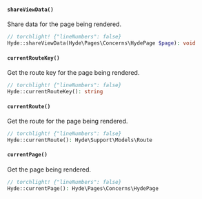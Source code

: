<section id="hyde-kernel-view-methods">

<!-- Start generated docs for Hyde\Foundation\Concerns\ManagesViewData -->
<!-- Generated by HydePHP DocGen script at 2023-03-11 11:17:34 in 0.06ms -->

#### `shareViewData()`

Share data for the page being rendered.

```php
// torchlight! {"lineNumbers": false}
Hyde::shareViewData(Hyde\Pages\Concerns\HydePage $page): void
```

#### `currentRouteKey()`

Get the route key for the page being rendered.

```php
// torchlight! {"lineNumbers": false}
Hyde::currentRouteKey(): string
```

#### `currentRoute()`

Get the route for the page being rendered.

```php
// torchlight! {"lineNumbers": false}
Hyde::currentRoute(): Hyde\Support\Models\Route
```

#### `currentPage()`

Get the page being rendered.

```php
// torchlight! {"lineNumbers": false}
Hyde::currentPage(): Hyde\Pages\Concerns\HydePage
```

<!-- End generated docs for Hyde\Foundation\Concerns\ManagesViewData -->

</section>
